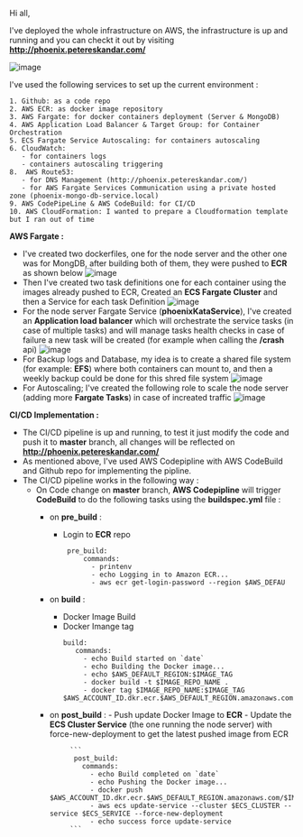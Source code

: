 Hi all,

I've deployed the whole infrastructure on AWS, the infrastructure is up and running and you can checkt it out by visiting **http://phoenix.petereskandar.com/**

![image](https://user-images.githubusercontent.com/24432011/112828859-91c18000-9090-11eb-88fb-d4c275ec0ed0.png)

I've used the following services to set up the current environment : 

    1. Github: as a code repo
    2. AWS ECR: as docker image repository
    3. AWS Fargate: for docker containers deployment (Server & MongoDB)
    4. AWS Application Load Balancer & Target Group: for Container Orchestration
    5. ECS Fargate Service Autoscaling: for containers autoscaling
    6. CloudWatch: 
       - for containers logs 
       - containers autoscaling triggering
    8.  AWS Route53: 
       - for DNS Management (http://phoenix.petereskandar.com/)
       - for AWS Fargate Services Communication using a private hosted zone (phoenix-mongo-db-service.local)
    9. AWS CodePipeLine & AWS CodeBuild: for CI/CD
    10. AWS CloudFormation: I wanted to prepare a Cloudformation template but I ran out of time



**AWS Fargate :**  
* I've created two dockerfiles, one for the node server and the other one was for MongDB, after building both of them, they were pushed to **ECR** as shown below
![image](https://user-images.githubusercontent.com/24432011/112832203-43fb4680-9095-11eb-9f08-303feea24f9e.png)
* Then I've created two task definitions one for each container using the images already pushed to ECR, Created an **ECS Fargate Cluster** and then a Service for each task Definition
![image](https://user-images.githubusercontent.com/24432011/112829187-0ac0d780-9091-11eb-9df2-4ab60596fa6d.png)
* For the node server Fargate Service (**phoenixKataService**), I've created an **Application load balancer** which will orchestrate the service tasks (in case of multiple tasks) 
and will manage tasks health checks in case of failure a new task will be created (for example when calling the **/crash** api)
![image](https://user-images.githubusercontent.com/24432011/112829837-fb8e5980-9091-11eb-855c-adee03bf1f3e.png)
* For Backup logs and Database, my idea is to create a shared file system (for example: **EFS**) where both containers can mount to, 
and then a weekly backup could be done for this shred file system
![image](https://user-images.githubusercontent.com/24432011/112833738-70b05d80-9097-11eb-9aca-ea35cfc3809a.png)
* For Autoscaling; I've created the following role to scale the node server (adding more **Fargate Tasks**) in case of increated traffic
![image](https://user-images.githubusercontent.com/24432011/112834233-08ae4700-9098-11eb-9255-5c008e39c25b.png)


**CI/CD Implementation :**
* The CI/CD pipeline is up and running, to test it just modify the code and push it to **master** branch, all changes will be reflected on **http://phoenix.petereskandar.com/**
* As mentioned above, I've used AWS Codepipline with AWS CodeBuild and Github repo for implementing the pipline.
* The CI/CD pipeline works in the following way : 
    - On Code change on **master** branch, **AWS Codepipline** will trigger **CodeBuild** to do the following tasks using the **buildspec.yml** file : 
        - on **pre_build** : 
            - Login to **ECR** repo
              ```
               pre_build:
                   commands:
                     - printenv
                     - echo Logging in to Amazon ECR...
                     - aws ecr get-login-password --region $AWS_DEFAU
               ```
               
       - on **build** :
            - Docker Image Build
            - Docker Imange tag
                 ```
                 build:
                    commands:
                      - echo Build started on `date`
                      - echo Building the Docker image...
                      - echo $AWS_DEFAULT_REGION:$IMAGE_TAG
                      - docker build -t $IMAGE_REPO_NAME .
                      - docker tag $IMAGE_REPO_NAME:$IMAGE_TAG $AWS_ACCOUNT_ID.dkr.ecr.$AWS_DEFAULT_REGION.amazonaws.com/$IMAGE_REPO_NAME:$IMAGE_TAG
                 ```
      - on **post_build** :
            - Push update Docker Image to **ECR**
            - Update the **ECS Cluster Service** (the one running the node server) with force-new-deployment to get the latest pushed image from ECR

                 ```
                  post_build:
                    commands:
                      - echo Build completed on `date`
                      - echo Pushing the Docker image...
                      - docker push $AWS_ACCOUNT_ID.dkr.ecr.$AWS_DEFAULT_REGION.amazonaws.com/$IMAGE_REPO_NAME:$IMAGE_TAG
                      - aws ecs update-service --cluster $ECS_CLUSTER --service $ECS_SERVICE --force-new-deployment
                      - echo success force update-service
                 ```
       
            
